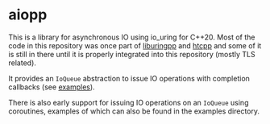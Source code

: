 # aiopp
This is a library for asynchronous IO using io_uring for C++20.
Most of the code in this repository was once part of [liburingpp](https://github.com/pfirsich/liburingpp) and [htcpp](https://github.com/pfirsich/htcpp) and some of it is still in there until it is properly integrated into this repository (mostly TLS related).

It provides an `IoQueue` abstraction to issue IO operations with completion callbacks (see [examples](./examples)).

There is also early support for issuing IO operations on an `IoQueue` using coroutines, examples of which can also be found in the examples directory.
